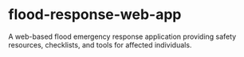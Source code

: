 # flood-response-web-app
A web-based flood emergency response application providing safety resources, checklists, and tools for affected individuals. 
